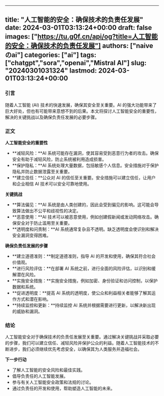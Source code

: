 
---
title: "人工智能的安全：确保技术的负责任发展"
date: 2024-03-01T03:13:24+00:00
draft: false
images: ["https://tu.g0f.cn/api/og?title=人工智能的安全：确保技术的负责任发展"]
authors: ["naiveのai"]
categories: ["ai"]
tags: ["chatgpt","sora","openai","Mistral AI"]
slug: "20240301031324"
lastmod: 2024-03-01T03:13:24+00:00
---
### 引言

随着人工智能 (AI) 技术的快速发展，确保其安全至关重要。AI 的强大功能带来了巨大好处，但也有可能带来意想不到的后果。本文将探讨人工智能安全的重要性，解决的关键挑战以及确保负责任发展的必要步骤。

### 正文

**人工智能安全的重要性**

* **减轻风险：**AI 系统可能存在漏洞，使其容易受到恶意行为者的攻击。确保安全有助于减轻风险，防止系统被利用造成损害。
* **保护隐私：**AI 系统处理大量数据，包括敏感个人信息。安全措施对于保护隐私并防止数据泄露至关重要。
* **建立信任：**公众对 AI 的信任至关重要。安全措施可以建立信任，让用户和企业相信 AI 技术可以安全可靠地使用。

**关键挑战**

* **算法偏见：**AI 系统是由人类创建的，因此会受到偏见的影响。这可能会导致算法做出不公平和歧视性的决定。
* **恶意使用：**AI 技术可以被恶意使用，例如创建假新闻或发动网络攻击。确保安全对于防止滥用至关重要。
* **透明度和问责制：**AI 系统通常复杂且不透明。缺乏透明度会使识别和解决安全漏洞变得困难。

**确保负责任发展的步骤**

* **建立道德准则：**制定道德准则，指导 AI 的开发和使用，确保其符合社会价值观。
* **进行风险评估：**在部署 AI 系统之前，进行全面的风险评估，以识别和缓解潜在风险。
* **实施安全措施：**实施安全措施，例如加密、身份验证和访问控制，以保护数据和系统。
* **促进透明度：**提高 AI 系统的透明度，使公众和利益相关者能够了解其运作方式和潜在影响。
* **持续监控和更新：**持续监控 AI 系统并根据需要进行更新，以解决新出现的威胁和漏洞。

### 结论

人工智能安全对于确保技术的负责任发展至关重要。通过解决关键挑战并采取必要的步骤，我们可以建立信任、减轻风险并保护公众的利益。随着人工智能技术的不断进步，我们必须继续优先考虑安全，以确保其为人类服务并造福社会。

**下一步行动**

* 了解人工智能的安全风险和最佳实践。
* 倡导负责任的人工智能发展。
* 参与有关人工智能安全政策和法规的讨论。
* 通过负责任的开发和使用，帮助塑造人工智能的未来。
